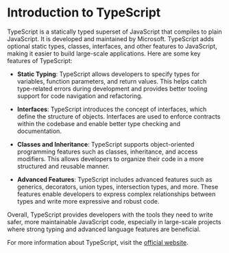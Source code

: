 # Introduction to TypeScript

TypeScript is a statically typed superset of JavaScript that compiles to plain JavaScript. It is developed and maintained by Microsoft. 
TypeScript adds optional static types, classes, interfaces, and other features to JavaScript, making it easier to build large-scale applications. 
Here are some key features of TypeScript:

- **Static Typing**: TypeScript allows developers to specify types for variables, function parameters, and return values. This helps catch type-related errors during development and provides better tooling support for code navigation and refactoring.

- **Interfaces**: TypeScript introduces the concept of interfaces, which define the structure of objects. Interfaces are used to enforce contracts within the codebase and enable better type checking and documentation.

- **Classes and Inheritance**: TypeScript supports object-oriented programming features such as classes, inheritance, and access modifiers. This allows developers to organize their code in a more structured and reusable manner.

- **Advanced Features**: TypeScript includes advanced features such as generics, decorators, union types, intersection types, and more. These features enable developers to express complex relationships between types and write more expressive and robust code.

Overall, TypeScript provides developers with the tools they need to write safer, more maintainable JavaScript code, especially in large-scale projects where strong typing and advanced language features are beneficial.

For more information about TypeScript, visit the [official website](https://www.typescriptlang.org/).
